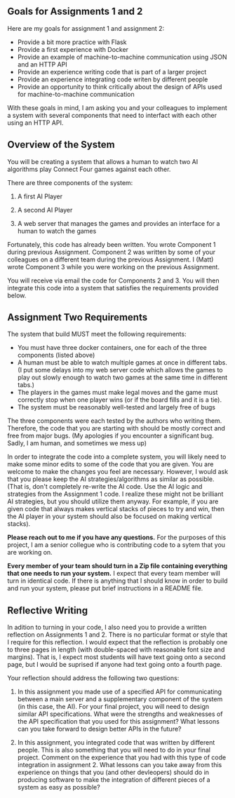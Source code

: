 ## Goals for Assignments 1 and 2

Here are my goals for assignment 1 and assignment 2:

- Provide a bit more practice with Flask
- Provide a first experience with Docker
- Provide an example of machine-to-machine communication using JSON and an HTTP API
- Provide an experience writing code that is part of a larger project
- Provide an experience integrating code writen by different people
- Provide an opportunity to think critically about the design of APIs used for machine-to-machine communication

With these goals in mind, I am asking you and your colleagues to implement a system with several components that need to interfact with each other using an HTTP API.

## Overview of the System

You will be creating a system that allows a human to watch two AI algorithms play Connect Four games against each other.

There are three components of the system:

1. A first AI Player
   
2. A second AI Player
   
3. A web server that manages the games and provides an interface for a human to watch the games

Fortunately, this code has already been written. You wrote Component 1 during previous Assignment. Component 2 was written by some of your colleagues on a different team during the previous Assignment. I (Matt) wrote Component 3 while you were working on the previous Assignment.

You will receive via email the code for Components 2 and 3. You will then integrate this code into a system that satisfies the requirements provided below.

## Assignment Two Requirements

The system that build MUST meet the following requirements:

- You must have three docker containers, one for each of the three components (listed above)
- A human must be able to watch multiple games at once in different tabs. (I put some delays into my web server code which allows the games to play out slowly enough to watch two games at the same time in different tabs.)
- The players in the games must make legal moves and the game must correctly stop when one player wins (or if the board fills and it is a tie).
- The system must be reasonably well-tested and largely free of bugs

The three components were each tested by the authors who writing them. 
Therefore, the code that you are starting with should be mostly correct and free from major bugs. 
(My apologies if you encounter a significant bug. Sadly, I am human, and sometimes we mess up)

In order to integrate the code into a complete system, you will likely need to make some minor edits to some of the code that you are given. 
You are welcome to make the changes you feel are necessary. 
However, I would ask that you please keep the AI strategies/algorithms as similar as possible. 
(That is, don't completely re-write the AI code. Use the AI logic and strategies from the Assignment 1 code. I realize these might not be brilliant AI strategies, but you should utilize them anyway. For example, if you are given code that always makes vertical stacks of pieces to try and win, then the AI player in your system should also be focused on making vertical stacks). 

**Please reach out to me if you have any questions.** 
For the purposes of this project, I am a senior collegue who is contributing code to a sytem that you are working on.

**Every member of your team should turn in a Zip file containing everything that one needs to run your system.** 
I expect that every team member will turn in identical code. 
If there is anything that I should know in order to build and run your system, please put brief instructions in a README file. 

## Reflective Writing

In adition to turning in your code, I also need you to provide a written reflection on Assignments 1 and 2. 
There is no particular format or style that I require for this reflection. 
I would expect that the reflection is probably one to three pages in length (with double-spaced with reasonable font size and margins). 
That is, I expect most students will have text going onto a second page, but I would be suprised if anyone had text going onto a fourth page.

Your reflection should address the following two questions:

1. In this assignment you made use of a specified API for communicating between a main server and a supplementary component of the system (in this case, the AI).
For your final project, you will need to design similar API specifications.
What were the strengths and weaknesses of the API specification that you used for this assignment?
What lessons can you take forward to design better APIs in the future?

2. In this assignment, you integrated code that was written by different people. 
This is also something that you will need to do in your final project. 
Comment on the experience that you had with this type of code integration in assignment 2.
What lessons can you take away from this experience on things that you (and other devleopers) should do in producing software to make the integration of different pieces of a system as easy as possible?

